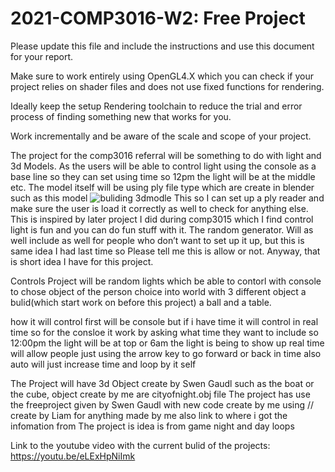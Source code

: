# 2021-COMP3016-W2: Free Project

Please update this file and include the instructions and use this document for your report.

Make sure to work entirely using OpenGL4.X which you can check if your project relies on shader files and does not use fixed functions for rendering.

Ideally keep the setup Rendering toolchain to reduce the trial and error process of finding something new that works for you.

Work incrementally and be aware of the scale and scope of your project.



The project for the comp3016 referral will be something to do with light and 3d Models.
As the users will be able to control light using the console as a base line so they can set using time so 12pm the light will be at the middle etc.
The model itself will be using ply file type which are create in blender such as this model 
![buliding 3dmodle](https://user-images.githubusercontent.com/55701056/178977529-c3b6c29c-3241-40ae-86c2-e771e54a278b.png)
This so I can set up a ply reader and make sure the user is load it correctly as well to check for anything else.
This is inspired by later project I did during comp3015 which I find control light is fun and you can do fun stuff with it.
The random generator. Will as well include as well for people who don’t want to set up it up, but this is same idea I had last time so Please tell me this is allow or not.
Anyway, that is short idea I have for this project. 

Controls
Project will be random lights which be able to contorl with console to chose object of the person choice into world with 3 different object a bulid(which start work on before this project) a ball and a table.

how it will control first will be console but if i have time it will control in real time
so for the consloe it work by asking what time they want to include so 12:00pm the light will be at top or 6am the light is being to show up
real time will allow people just using the arrow key to go forward or back in time
also auto will just increase time and loop by it self 


The Project will have 3d Object create by Swen Gaudl such as the boat or the cube, object create by me are cityofnight.obj file 
The project has use the freeproject given by Swen Gaudl with new code create by me using // create by Liam for anything made by me also link to where i got the infomation from
The project is idea is from game night and day loops 

Link to the youtube video with the current bulid of the projects: 
https://youtu.be/eLExHpNiImk 

